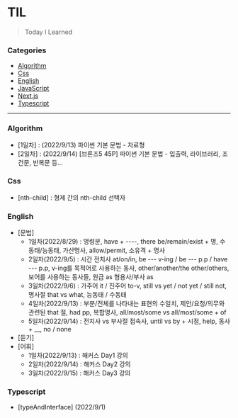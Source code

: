 # TIL

> Today I Learned

### Categories

- [Algorithm](#algorithm)
- [Css](#css)
- [English](#english)
- [JavaScript](#javascript)
- [Next.js](#next.js)
- [Typescript](#typescript)

---

### Algorithm

- [1일차] : (2022/9/13) 파이썬 기본 문법 - 자료형
- [2일차] : (2022/9/14) [브론즈5 45P] 파이썬 기본 문법 - 입출력, 라이브러리, 조건문, 반복문 등...

### Css

- [nth-child] : 형제 간의 nth-child 선택자

### English

- [문법]
  - 1일차(2022/8/29) : 명령문, have + ----, there be/remain/exist + 명, 수동태/능동태, 가산명사, allow/permit, 소유격 + 명사
  - 2일차(2022/9/5) : 시간 전치사 at/on/in, be --- v-ing / be --- p.p / have --- p.p, v-ing를 목적어로 사용하는 동사, other/another/the other/others, 보어를 사용하는 동사들, 원급 as 형용사/부사 as
  - 3일차(2022/9/6) : 가주어 it / 진주어 to-v, still vs yet / not yet / still not, 명사절 that vs what, 능동태 / 수동태
  - 4일차(2022/9/13) : 부분/전체를 나타내는 표현의 수일치, 제안/요청/의무와 관련된 that 절, had pp, 복합명사, all/most/some vs all/most/some + of
  - 5일차(2022/9/14) : 전치사 vs 부사절 접속사, until vs by + 시점, help, 동사 + \_\_, no / none
- [듣기]
- [어휘]
  - 1일차(2022/9/13) : 해커스 Day1 강의
  - 2일차(2022/9/14) : 해커스 Day2 강의
  - 3일차(2022/9/15) : 해커스 Day3 강의

### Typescript

- [typeAndInterface] (2022/9/1)
